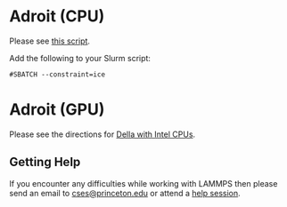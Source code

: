 
# Adroit (CPU)

Please see [this script](lammps_double_prec_adroit_cpu.sh).

Add the following to your Slurm script:

```
#SBATCH --constraint=ice
```

# Adroit (GPU)

Please see the directions for [Della with Intel CPUs](../della/scripts.md).

## Getting Help

If you encounter any difficulties while working with LAMMPS then please send an email to <a href="mailto:cses@princeton.edu">cses@princeton.edu</a> or attend a [help session](https://researchcomputing.princeton.edu/support/help-sessions).
